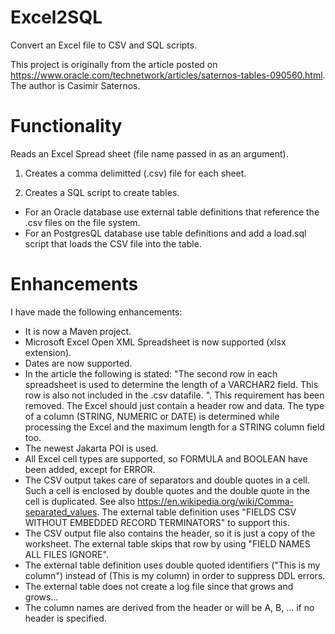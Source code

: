 # Excel2SQL
Convert an Excel file to CSV and SQL scripts.

This project is originally from the article posted on https://www.oracle.com/technetwork/articles/saternos-tables-090560.html. The author is Casimir Saternos.

# Functionality

Reads an Excel Spread sheet (file name passed in as an argument).  

1. Creates a comma delimitted (.csv) file for each sheet.

2. Creates a SQL script to create tables.
* For an Oracle database use external table definitions that reference the .csv files on the file system.
* For an PostgresQL database use table definitions and add a load.sql script that loads the CSV file into the table.

# Enhancements

I have made the following enhancements:
* It is now a Maven project.
* Microsoft Excel Open XML Spreadsheet is now supported (xlsx extension).
* Dates are now supported.
* In the article the following is stated: "The second row in each spreadsheet is used to determine the length of a VARCHAR2 field. This row is also not included in the .csv datafile. ". This requirement has been removed. The Excel should just contain a header row and data. The type of a column (STRING, NUMERIC or DATE) is determined while processing the Excel and the maximum length for a STRING column field too.
* The newest Jakarta POI is used.
* All Excel cell types are supported, so FORMULA and BOOLEAN have been added, except for ERROR.
* The CSV output takes care of separators and double quotes in a cell. Such a cell is enclosed by double quotes and the double quote in the cell is duplicated. See also https://en.wikipedia.org/wiki/Comma-separated_values. The external table definition uses "FIELDS CSV WITHOUT EMBEDDED RECORD TERMINATORS" to support this.
* The CSV output file also contains the header, so it is just a copy of the worksheet. The external table skips that row by using "FIELD NAMES ALL FILES IGNORE".
* The external table definition uses double quoted identifiers ("This is my column") instead of (This is my column) in order to suppress DDL errors.
* The external table does not create a log file since that grows and grows...
* The column names are derived from the header or will be A, B, ... if no header is specified.
